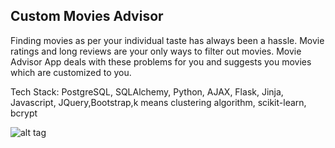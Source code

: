 ## Custom Movies Advisor

Finding movies as per your individual taste has always been a hassle. Movie ratings and long reviews are your only ways to filter out movies.
Movie Advisor App deals with these problems for you and suggests you movies which are customized to you. 

Tech Stack:
PostgreSQL, SQLAlchemy, Python, AJAX, Flask, Jinja, Javascript, JQuery,Bootstrap,k means clustering algorithm, scikit-learn, bcrypt

![alt tag](https://github.com/eshthakkar/HB-movies-advisor-app/tree/master/static/images/browse_page.png)

